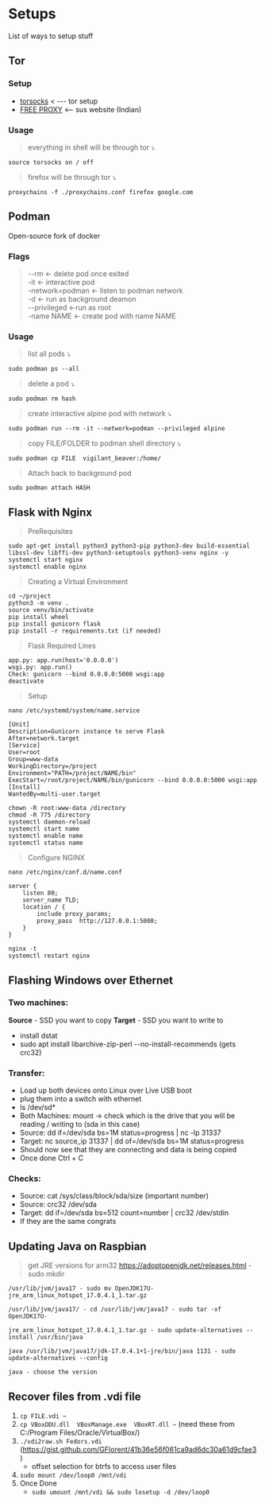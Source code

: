    
# Setups   
List of ways to setup stuff   
   
## Tor   

### Setup   
- [torsocks](https://gist.github.com/valyakuttan/ce4afb62288120cd5ecef0fde4ea63c4) < --- tor setup   
- [FREE PROXY](https://spys.one/en/) <-- sus website (Indian)   
   
### Usage   
> everything in shell will be through tor  ⤵   

```
source torsocks on / off
```

> firefox will be through tor ⤵   
```
proxychains -f ./proxychains.conf firefox google.com
```
   
## Podman   

Open-source fork of docker   
### Flags   
> --rm <- delete pod once exited   
> -it <- interactive pod   
> -network=podman <- listen to podman network   
> -d <- run as background deamon   
> --privileged <-run as root   
> -name NAME  <- create pod with name NAME   

### Usage   
> list all pods ⤵   

```
sudo podman ps --all

```
> delete a pod ⤵   

```
sudo podman rm hash

```
> create interactive alpine pod with network  ⤵   

```
sudo podman run --rm -it --network=podman --privileged alpine

```
> copy FILE/FOLDER to podman shell directory ⤵   

```
sudo podman cp FILE  vigilant_beaver:/home/

```
> Attach back to background pod   

```
sudo podman attach HASH

```
   
## Flask with Nginx   
 
> PreRequisites   

```
sudo apt-get install python3 python3-pip python3-dev build-essential libssl-dev libffi-dev python3-setuptools python3-venv nginx -y 
systemctl start nginx
systemctl enable nginx

```
> Creating a Virtual Environment   

```
cd ~/project
python3 -m venv .
source venv/bin/activate
pip install wheel
pip install gunicorn flask
pip install -r requirements.txt (if needed)

```
> Flask Required Lines   

```
app.py: app.run(host='0.0.0.0')
wsgi.py: app.run()
Check: gunicorn --bind 0.0.0.0:5000 wsgi:app
deactivate

```
> Setup   

```
nano /etc/systemd/system/name.service

[Unit]
Description=Gunicorn instance to serve Flask
After=network.target
[Service]
User=root
Group=www-data
WorkingDirectory=/project
Environment="PATH=/project/NAME/bin"
ExecStart=/root/project/NAME/bin/gunicorn --bind 0.0.0.0:5000 wsgi:app
[Install]
WantedBy=multi-user.target

chown -R root:www-data /directory
chmod -R 775 /directory
systemctl daemon-reload
systemctl start name
systemctl enable name
systemctl status name

```
> Configure NGINX   

```
nano /etc/nginx/conf.d/name.conf

server {
    listen 80;
    server_name TLD;
    location / {
        include proxy_params;
        proxy_pass  http://127.0.0.1:5000;
    }
}

nginx -t
systemctl restart nginx

```
   
## Flashing Windows over Ethernet   

### Two machines:   
**Source** - SSD you want to copy
**Target** - SSD you want to write to   
- install dstat   
- sudo apt install libarchive-zip-perl --no-install-recommends (gets crc32)   
   
### Transfer:   
- Load up both devices onto Linux over Live USB boot   
- plug them into a switch with ethernet   
- ls /dev/sd\*   
- Both Machines: mount -> check which is the drive that you will be reading / writing to (sda in this case)   
- Source: dd if=/dev/sda bs=1M status=progress \| nc -lp 31337   
- Target: nc source\_ip 31337 \| dd of=/dev/sda bs=1M status=progress   
- Should now see that they are connecting and data is being copied   
- Once done Ctrl + C   
   
### Checks:   
- Source: cat /sys/class/block/sda/size (important number)   
- Source: crc32 /dev/sda   
- Target: dd if=/dev/sda bs=512 count=number \| crc32 /dev/stdin   
- If they are the same congrats   
   
   
## Updating Java on Raspbian   

> get JRE versions for arm32 https://adoptopenjdk.net/releases.html - sudo mkdir   

```
/usr/lib/jvm/java17 - sudo mv OpenJDK17U-jre_arm_linux_hotspot_17.0.4.1_1.tar.gz 

/usr/lib/jvm/java17/ - cd /usr/lib/jvm/java17 - sudo tar -xf OpenJDK17U-

jre_arm_linux_hotspot_17.0.4.1_1.tar.gz - sudo update-alternatives --install /usr/bin/java 

java /usr/lib/jvm/java17/jdk-17.0.4.1+1-jre/bin/java 1131 - sudo update-alternatives --config 

java - choose the version

```

## Recover files from .vdi file
1. `cp FILE.vdi ~`
2. `cp VBoxDDU.dll  VBoxManage.exe  VBoxRT.dll ~` (need these from C:/Program Files/Oracle/VirtualBox/)
3. `./vdi2raw.sh Fedors.vdi` (https://gist.github.com/GFlorent/41b36e56f061ca9ad6dc30a61d9cfae3)
   - offset selection for btrfs to access user files
5. `sudo mount /dev/loop0 /mnt/vdi`
6. Once Done
   -  `sudo umount /mnt/vdi && sudo losetup -d /dev/loop0`
